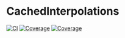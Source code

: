# CachedInterpolations

[![CI](https://github.com/aurelio-amerio/CachedInterpolations.jl/actions/workflows/CI.yml/badge.svg?branch=main)](https://github.com/aurelio-amerio/CachedInterpolations.jl/actions/workflows/CI.yml)
[![Coverage](https://codecov.io/gh/aurelio-amerio/CachedInterpolations.jl/branch/main/graph/badge.svg)](https://codecov.io/gh/aurelio-amerio/CachedInterpolations.jl)
[![Coverage](https://coveralls.io/repos/github/aurelio-amerio/CachedInterpolations.jl/badge.svg?branch=main)](https://coveralls.io/github/aurelio-amerio/CachedInterpolations.jl?branch=main)